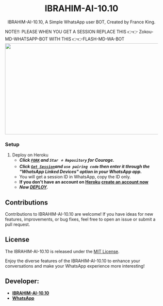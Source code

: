  <h1 align="center"> IBRAHIM-AI-10.10 </h1>
<p align="center"> IBRAHIM-AI-10.10, A Simple WhatsApp user BOT, Created by France King.
</p>
NOTE!!: PLEASE WHEN YOU GET A SESSION REPLACE THIS 👉👉 Zokou-MD-WHATSAPP-BOT    WITH THIS 👉👉FLASH-MD-WA-BOT



<img src="https://telegra.ph/file/c66d12099fb7a4f62d70a.jpg" width="700" height="300"/>



### Setup

1. Deploy on Heroku
   - ***Click [`FORK`](https://github.com/ibrahimaitech/IBRAHIM-AI-10.10/tree/main) and `Star ⭐ Repository` for Courage.***
   - ***Click [`Get Session`](https://pairing2.onrender.com)and `use pairing code` then enter it through the "WhatsApp Linked Devices" option in your WhatsApp app.***
   - You will get a session ID in WhatsApp, copy the ID only.
   - **If you don't have an account on [Heroku](https://signup.heroku.com/) [create an account now](https://signup.heroku.com/)**
   - ***Now [DEPLOY](https://dashboard.heroku.com/new?template=https://github.com/ibrahimaitech/IBRAHIM-AI-10.10/tree/main).***


## Contributions

Contributions to IBRAHIM-AI-10.10 are welcome! If you have ideas for new features, improvements, or bug fixes, feel free to open an issue or submit a pull request.

## License

The IBRAHIM-AI-10.10 is released under the [MIT License](https://opensource.org/licenses/MIT).

Enjoy the diverse features of the IBRAHIM-AI-10.10  to enhance your conversations and make your WhatsApp experience more interesting!

## Developer:

- [**IBRAHIM-AI-10.10**](+254710772666)
- [**WhatsApp**](+254710772666)

